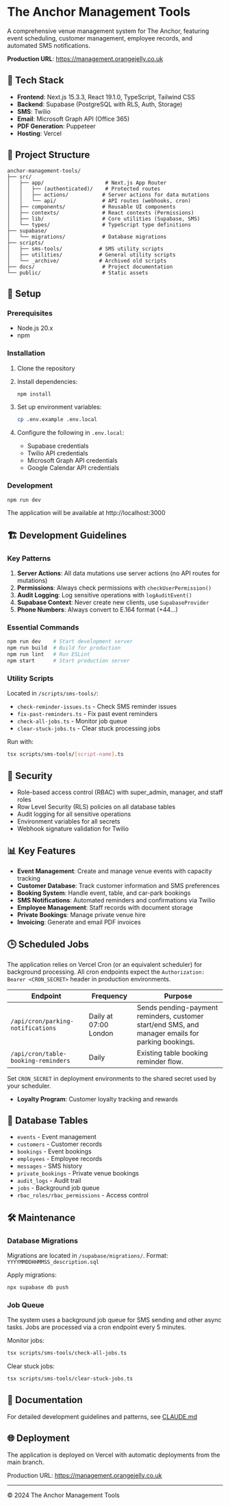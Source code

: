 # The Anchor Management Tools

A comprehensive venue management system for The Anchor, featuring event scheduling, customer management, employee records, and automated SMS notifications.

**Production URL**: https://management.orangejelly.co.uk

## 🚀 Tech Stack

- **Frontend**: Next.js 15.3.3, React 19.1.0, TypeScript, Tailwind CSS
- **Backend**: Supabase (PostgreSQL with RLS, Auth, Storage)
- **SMS**: Twilio
- **Email**: Microsoft Graph API (Office 365)
- **PDF Generation**: Puppeteer
- **Hosting**: Vercel

## 📁 Project Structure

```
anchor-management-tools/
├── src/
│   ├── app/                    # Next.js App Router
│   │   ├── (authenticated)/    # Protected routes
│   │   ├── actions/           # Server actions for data mutations
│   │   └── api/               # API routes (webhooks, cron)
│   ├── components/            # Reusable UI components
│   ├── contexts/              # React contexts (Permissions)
│   ├── lib/                   # Core utilities (Supabase, SMS)
│   └── types/                 # TypeScript type definitions
├── supabase/
│   └── migrations/            # Database migrations
├── scripts/
│   ├── sms-tools/            # SMS utility scripts
│   ├── utilities/            # General utility scripts
│   └── _archive/             # Archived old scripts
├── docs/                      # Project documentation
└── public/                    # Static assets
```

## 🔧 Setup

### Prerequisites
- Node.js 20.x
- npm

### Installation

1. Clone the repository
2. Install dependencies:
   ```bash
   npm install
   ```

3. Set up environment variables:
   ```bash
   cp .env.example .env.local
   ```

4. Configure the following in `.env.local`:
   - Supabase credentials
   - Twilio API credentials
   - Microsoft Graph API credentials
   - Google Calendar API credentials

### Development

```bash
npm run dev
```

The application will be available at http://localhost:3000

## 🏗️ Development Guidelines

### Key Patterns

1. **Server Actions**: All data mutations use server actions (no API routes for mutations)
2. **Permissions**: Always check permissions with `checkUserPermission()`
3. **Audit Logging**: Log sensitive operations with `logAuditEvent()`
4. **Supabase Context**: Never create new clients, use `SupabaseProvider`
5. **Phone Numbers**: Always convert to E.164 format (+44...)

### Essential Commands

```bash
npm run dev    # Start development server
npm run build  # Build for production
npm run lint   # Run ESLint
npm start      # Start production server
```

### Utility Scripts

Located in `/scripts/sms-tools/`:
- `check-reminder-issues.ts` - Check SMS reminder issues
- `fix-past-reminders.ts` - Fix past event reminders
- `check-all-jobs.ts` - Monitor job queue
- `clear-stuck-jobs.ts` - Clear stuck processing jobs

Run with:
```bash
tsx scripts/sms-tools/[script-name].ts
```

## 🔐 Security

- Role-based access control (RBAC) with super_admin, manager, and staff roles
- Row Level Security (RLS) policies on all database tables
- Audit logging for all sensitive operations
- Environment variables for all secrets
- Webhook signature validation for Twilio

## 📊 Key Features

- **Event Management**: Create and manage venue events with capacity tracking
- **Customer Database**: Track customer information and SMS preferences
- **Booking System**: Handle event, table, and car-park bookings
- **SMS Notifications**: Automated reminders and confirmations via Twilio
- **Employee Management**: Staff records with document storage
- **Private Bookings**: Manage private venue hire
- **Invoicing**: Generate and email PDF invoices

## 🕒 Scheduled Jobs

The application relies on Vercel Cron (or an equivalent scheduler) for background processing. All cron endpoints expect the `Authorization: Bearer <CRON_SECRET>` header in production environments.

| Endpoint | Frequency | Purpose |
| --- | --- | --- |
| `/api/cron/parking-notifications` | Daily at 07:00 London | Sends pending-payment reminders, customer start/end SMS, and manager emails for parking bookings. |
| `/api/cron/table-booking-reminders` | Daily | Existing table booking reminder flow. |

Set `CRON_SECRET` in deployment environments to the shared secret used by your scheduler.
- **Loyalty Program**: Customer loyalty tracking and rewards

## 🚦 Database Tables

- `events` - Event management
- `customers` - Customer records
- `bookings` - Event bookings
- `employees` - Employee records
- `messages` - SMS history
- `private_bookings` - Private venue bookings
- `audit_logs` - Audit trail
- `jobs` - Background job queue
- `rbac_roles/rbac_permissions` - Access control

## 🛠️ Maintenance

### Database Migrations

Migrations are located in `/supabase/migrations/`. Format: `YYYYMMDDHHMMSS_description.sql`

Apply migrations:
```bash
npx supabase db push
```

### Job Queue

The system uses a background job queue for SMS sending and other async tasks. Jobs are processed via a cron endpoint every 5 minutes.

Monitor jobs:
```bash
tsx scripts/sms-tools/check-all-jobs.ts
```

Clear stuck jobs:
```bash
tsx scripts/sms-tools/clear-stuck-jobs.ts
```

## 📝 Documentation

For detailed development guidelines and patterns, see [CLAUDE.md](./CLAUDE.md)

## 🌐 Deployment

The application is deployed on Vercel with automatic deployments from the main branch.

Production URL: https://management.orangejelly.co.uk

---

© 2024 The Anchor Management Tools
